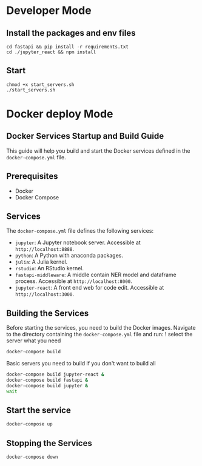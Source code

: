 # Developer Mode
## Install the packages and env files 
```
cd fastapi && pip install -r requirements.txt 
cd ./jupyter_react && npm install 
```
## Start
```
chmod +x start_servers.sh 
./start_servers.sh
```

# Docker deploy Mode
## Docker Services Startup and Build Guide

This guide will help you build and start the Docker services defined in the `docker-compose.yml` file.

## Prerequisites

- Docker
- Docker Compose

## Services

The `docker-compose.yml` file defines the following services:

- `jupyter`: A Jupyter notebook server. Accessible at `http://localhost:8888`.
- `python`: A Python with anaconda packages.
- `julia`: A Julia kernel. 
- `rstudio`: An RStudio kernel.
- `fastapi-middleware`: A middle contain NER model and dataframe process. Accessible at `http://localhost:8000`.
- `jupyter-react`: A front end web for code edit. Accessible at `http://localhost:3000`.

## Building the Services

Before starting the services, you need to build the Docker images. Navigate to the directory containing the `docker-compose.yml` file and run:
! select the server what you need
```bash
docker-compose build 
```
Basic servers you need to build if you don't want to build all
```bash
docker-compose build jupyter-react &
docker-compose build fastapi &
docker-compose build jupyter &
wait
```


## Start the service
```bash
docker-compose up
```

## Stopping the Services
```bash
docker-compose down
```
